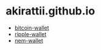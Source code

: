 # akirattii.github.io

- [bitcoin-wallet](/bitcoin-wallet/index.html)
- [ripple-wallet](/ripple-wallet/index.html)
- [nem-wallet](/nem-wallet/index.html)
